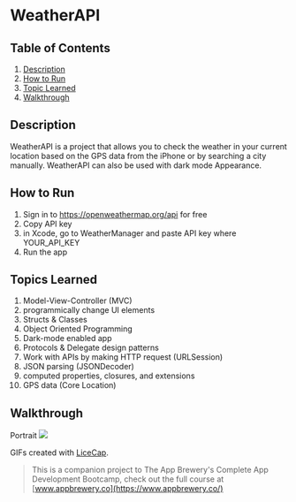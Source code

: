 # WeatherAPI

## Table of Contents
1. [Description](#Description)
2. [How to Run](#How-to-Run)
3. [Topic Learned](#Topics-Learned)
4. [Walkthrough](#Walkthrough)

## Description
WeatherAPI is a project that allows you to check the weather in your current location based on the GPS data from the iPhone or by searching a city manually. WeatherAPI can also be used with dark mode Appearance.

## How to Run
1. Sign in to https://openweathermap.org/api for free
2. Copy API key
3. in Xcode, go to WeatherManager and paste API key where YOUR_API_KEY
4. Run the app

## Topics Learned
1. Model-View-Controller (MVC)
2. programmically change UI elements
3. Structs & Classes
4. Object Oriented Programming
5. Dark-mode enabled app
6. Protocols & Delegate design patterns
7. Work with APIs by making HTTP request (URLSession)
8. JSON parsing (JSONDecoder)
9. computed properties, closures, and extensions
10. GPS data (Core Location)

## Walkthrough

Portrait
![](Documentation/WeatherAPI.gif) 

GIFs created with [LiceCap](http://www.cockos.com/licecap/).

>This is a companion project to The App Brewery's Complete App Development Bootcamp, check out the full course at [www.appbrewery.co](https://www.appbrewery.co/)
